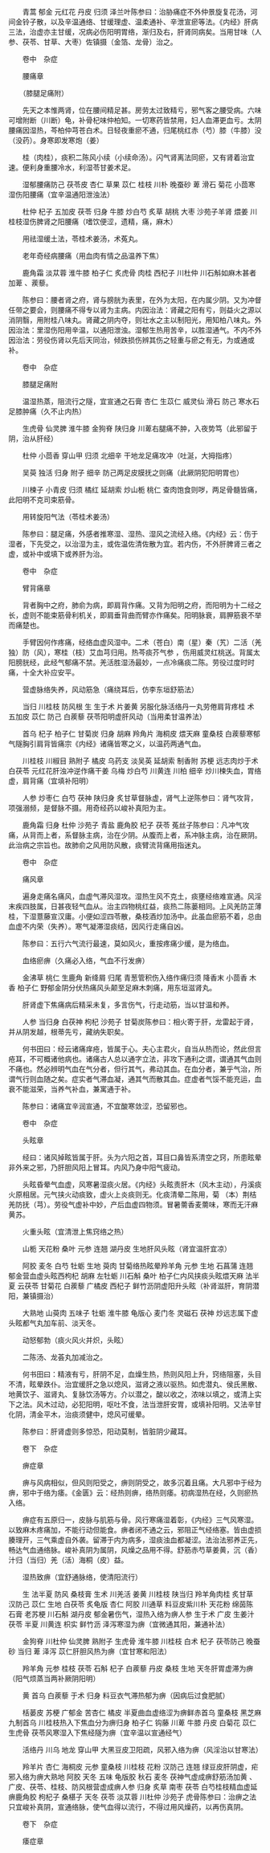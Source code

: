 <!-- { "loadSidebar": true } -->
　　青蒿 郁金 元红花 丹皮 归须 泽兰叶陈参曰：治胁痛症不外仲景旋复花汤，河间金铃子散，以及辛温通络、甘缓理虚、温柔通补、辛泄宣瘀等法。《内经》肝病三法，治虚亦主甘缓，况病必伤阳明胃络，渐归及右，肝肾同病矣。当用甘味（人参、茯苓、甘草、大枣）佐镇摄（金箔、龙骨）治之。

　　卷中　杂症

　　腰痛章

　　（膝腿足痛附）

　　先天之本惟两肾，位在腰间精足甚。房劳太过致精亏，邪气客之腰受病。六味可增附断（川断）龟，补骨杞味仲柏知。一切寒药皆禁用，妇人血滞更血亏。太阴腰痛因湿热，芩柏仲芎苍白术。日轻夜重瘀不通，归尾桃红赤（芍）膝（牛膝）没（没药）。身寒即发寒炮（姜）

　　桂（肉桂），痰积二陈风小续（小续命汤）。闪气肾离法同瘀，又有肾着治宜速。便利身重腰冷水，利湿苓甘姜术足。

　　湿郁腰痛防己 茯苓皮 杏仁 草果 苡仁 桂枝 川朴 晚蚕砂 萆 滑石 菊花 小茴寒湿伤阳腰痛（宜辛温通阳泄浊法）

　　杜仲 杞子 五加皮 茯苓 归身 牛膝 炒白芍 炙草 胡桃 大枣 沙苑子羊肾 煨姜 川桂枝湿伤脾肾之阳腰痛（嗜饮便涩，遗精，痛，麻木）

　　用祛湿缓土法，苓桂术姜汤，术菟丸。

　　老年奇经病腰痛（用血肉有情之品温养下焦）

　　鹿角霜 淡苁蓉 淮牛膝 柏子仁 炙虎骨 肉桂 西杞子 川杜仲 川石斛如麻木甚者加萆 、蒺藜。

　　陈参曰：腰者肾之府，肾与膀胱为表里，在外为太阳，在内属少阴。又为冲督任带之要会，则腰痛不得专以肾为主病。内因治法：肾藏之阳有亏，则益火之源以消阴翳，用附桂八味丸。肾藏之阴内夺，则壮水之主以制阳光，用知柏八味丸。外因治法：里湿伤阳用辛温，以通阳泄浊。湿郁生热用苦辛，以胜湿通气。不内不外因治法：劳役伤肾以先后天同治，倾跌损伤辨其伤之轻重与瘀之有无，为或通或补。

　　卷中　杂症

　　膝腿足痛附

　　温湿热蒸，阻流行之隧，宜宣通之石膏 杏仁 生苡仁 威灵仙 滑石 防己 寒水石足膝肿痛（久不止内热）

　　生虎骨 仙灵脾 淮牛膝 金狗脊 陕归身 川萆右腿痛不肿，入夜势笃（此邪留于阴，治从肝经）

　　杜仲 小茴香 穿山甲 归须 北细辛 干地龙足痛攻冲（吐涎，大拇指疼）

　　吴萸 独活 归身 附子 细辛 防己两足皮膜抚之则痛（此厥阴犯阳明胃也）

　　川楝子 小青皮 归须 橘红 延胡索 炒山栀 桃仁 查肉饱食则哕，两足骨髓皆痛，此阳明不克司束筋骨。

　　用转旋阳气法（苓桂术姜汤）

　　陈参曰：腿足痛，外感者推寒湿、湿热、湿风之流经入络。《内经》云：伤于湿者，下先受之，以治湿为主，或佐温佐清佐散为宜。若内伤，不外肝脾肾三者之虚，或补中或填下或养肝为治。

　　卷中　杂症

　　臂背痛章

　　背者胸中之府，肺俞为病，即肩背作痛。又背为阳明之府，而阳明为十二经之长，虚则不能束筋骨利机关，即肩垂背曲而臂亦作痛矣。阳明脉衰，肩胛筋衰不举而痛楚也。

　　手臂因何作疼痛，经络血虚风湿中。二术（苍白）南（星）秦（艽）二活（羌独）防（风），寒桂（枝）艾血芎归用。热芩痰芥气参 ，伤用威灵红桃送。背属太阳膀胱经，此经气郁痛不禁。羌活胜湿汤最妙，一点冷痛痰二陈。劳役过度时时痛，十全大补应安平。

　　营虚脉络失养，风动筋急（痛绕耳后，仿李东垣舒筋法）

　　当归 川桂枝 防风根 生 生于术 片姜黄 另服化脉活络丹一丸劳倦肩背疼桂 术 五加皮 苡仁 防己 白蒺藜 茯苓阳明虚肝风动（当用柔甘温养法）

　　首乌 杞子 柏子仁 甘菊炭 归身 胡麻 羚角片 海桐皮 煨天麻 童桑枝 白蒺藜寒郁气隧胸引肩背皆痛宗《内经》诸痛皆寒之义，以温药两通气血。

　　川桂枝 川椒目 熟附子 橘皮 乌药支 淡吴英 延胡索 制香附 苏梗 远志肉炒于术 白茯苓 元红花肝浊冲逆作痛干姜 乌梅 炒白芍 川黄连 川柏 细辛 炒川楝失血，胃络虚，肩背痛（宜填补阳明）

　　人参 炒枣仁 白芍 茯神 陕归身 炙甘草督脉虚，肾气上逆陈参曰：肾气攻背，项强溺频，是督脉不摄。用奇经药以峻补真阳为主。

　　鹿角霜 归身 杜仲 沙苑子 青盐 鹿角胶 杞子 茯苓 菟丝子陈参曰：凡冲气攻痛，从背而上者，系督脉主病，治在少阴。从腹而上者，系冲脉主病，治在厥阴。此治病之宗旨也。故肺俞之风用防风散，痰臂流背痛用指迷丸。

　　卷中　杂症

　　痛风章

　　遍身走痛名痛风，血虚气滞风湿攻。湿热生风不克土，痰壅经络难宣通。风淫末疾四肢属，日甚夜轻气血从。治主四物桃红益，痰热二陈蒌相同。上风羌防芷薄桂，下湿薏藤宣汉庸。小便如涩四苓散，桑枝酒炒加汤中。此虽血瘀筋不着，总由血虚不内荣（失养）。寒气凝滞湿痰结，因风行走痛自凶。

　　陈参曰：五行六气流行最速，莫如风火，重按疼痛少缓，是为络血。

　　血络瘀痹（久痛必入络，气血不行发痹）

　　金沸草 桃仁 生鹿角 新绛屑 归尾 青葱管积伤入络作痛归须 降香末 小茴香 木香 柏子仁 野郁金阴分伏热痛风头颠至足麻木刺痛，用东垣滋肾丸。

　　肝肾虚下焦痛病后精采未复，多言伤气，行走动筋，当以甘温和养。

　　人参 当归身 白茯神 枸杞 沙苑子 甘菊炭陈参曰：相火寄于肝，龙雷起于肾，并从阴发越，根蒂先亏，藏纳失职矣。

　　何书田曰：经云诸痛痒疮，皆属于心。夫心主君火，自当从热而论，然此但言疮耳，不可概诸他病也。诸痛古人总以通字立法，非攻下通利之谓，谓通其气血则不痛也。然必辨明气血在气分者，但行其气，弗动其血。在血分者，兼乎气治，所谓气行则血随之矣。症实者气滞血凝，通其气而散其血。症虚者气馁不能充运，血衰不能滋荣，当养气补血，兼寓通于补。

　　陈参曰：诸痛宜辛润宣通，不宜酸寒敛涩，恐留邪也。

　　卷中　杂症

　　头眩章

　　经曰：诸风掉眩皆属于肝。头为六阳之首，耳目口鼻皆系清空之窍，所患眩晕非外来之邪，乃肝胆风阳上冒耳。内风乃身中阳气疲动。

　　头眩昏晕气血虚，风寒暑湿痰火居。《内经》头眩责肝木（风木主动），丹溪痰火原相居。元气挟火动痰致，虚火上炎痰则无。化痰清晕二陈用，菊 （本）荆桔羌防抚（芎）。劳役气虚补中妙，产后血虚四物须。冒暑薷香麦薷味，寒而无汗麻黄苏。

　　火重头眩（宜清泄上焦窍络之热）

　　山栀 天花粉 桑叶 元参 连翘 湖丹皮 生地肝风头眩（肾宜温肝宜凉）

　　阿胶 麦冬 白芍 牡蛎 生地 萸肉 甘菊络热眩晕羚羊角 元参 生地 石菖蒲 连翘 郁金营血虚头眩西枸杞 胡麻 左牡蛎 川石斛 桑叶 柏子仁内风挟痰头眩煨天麻 法半夏 云茯苓 甘菊花 白蒺藜 广橘皮 西杞子 鲜竹沥阴虚阳升头眩（补肾滋肝，育阴潜阳，兼镇摄治）

　　大熟地 山萸肉 五味子 牡蛎 淮牛膝 龟版心 麦门冬 灵磁石 茯神 炒远志属下虚头眩都气丸加车前、淡天冬。

　　动怒郁勃（痰火风火并炽，头眩）

　　二陈汤、龙荟丸加减治之。

　　何书田曰：精液有亏，肝阴不足，血燥生热，热则风阳上升，窍络阻塞，头目不清，眩晕跌仆。治宜缓肝之急以熄风，滋肾之液以驱热。如虎潜丸、侯氏黑散、地黄饮子、滋肾丸、复脉饮汤等方。介以潜之，酸以收之，浓味以填之，或清上实下之法。风木过动，必犯阳明，呕吐不食，法当泄肝安胃，或填补阳明。又法辛甘化阴，清金平木，治痰须健中，熄风可缓晕。

　　陈参曰：肝肾虚则多惊恐，阳动莫制，皆脏阴少藏耳。

　　卷下　杂症

　　痹症章

　　痹与风病相似，但风则阳受之，痹则阴受之，故多沉着且痛。大凡邪中于经为痹，邪中于络为痿。《金匮》云：经热则痹，络热则痿。初病湿热在经，久则瘀热入络。

　　痹症有五原归一，皮脉与肌筋与骨。风行寒痛湿着彰，《内经》三气风寒湿。以致麻木疼痛加，不能行动但能食。痹者闭不通之云，邪阻正气经络塞。皆由虚损腠理开，三气乘虚自外袭。留滞于内为病多，湿痰浊血都凝涩。法治法邪养正先，畅达气血通络脉。峻补真阴为属阴，风燥之品用不得。舒筋赤芍草姜黄，沉（香）汁归（当归）羌（活）海桐（皮）益。

　　湿热致痹（宜舒通脉络，使清阳流行）

　　生 法半夏 防风 桑枝膏 生术 川羌活 姜黄 川桂枝 陕当归 羚羊角肉桂 炙甘草 汉防己 苡仁 生地 白茯苓 炙龟版 杏仁 阿胶 川通草 料豆皮紫川朴 天花粉 绵茵陈 石膏 老苏梗 川石斛 湖丹皮 郁金暑伤气，湿热入络为痹人参 生于术 广皮 生姜汁 茯苓 半夏 川黄连 枳实 鲜竹沥 泽泻寒湿为痹（宜微通其阳，兼通补法）

　　金狗脊 川杜仲 仙灵脾 熟附子 生虎骨 淮牛膝 川桂枝 白术 杞子 茯苓防己 晚蚕砂 当归 萆 泽泻 苡仁肝胆风热为痹（宜甘寒和阳法）

　　羚羊角 元参 桂枝 茯苓 石斛 杞子 白蒺藜 丹皮 桑枝 生地 天冬肝胃虚滞为痹（阳气烦蒸当两补厥阴阳明）

　　黄 首乌 白蒺藜 于术 归身 料豆衣气滞热郁为痹（因病后过食肥腻）

　　栝蒌皮 苏梗 广郁金 苦杏仁 橘皮 半夏曲血虚络涩为痹鲜赤首乌 童桑枝 黑芝麻 九制首乌 川桂枝热入下焦血分为痹归身 柏子仁 钩藤 川萆 牛膝 丹皮 白菊花 苡仁 生虎骨 茯苓风寒湿入下焦经隧为痹（宜辛温以宣通经气）

　　活络丹 川乌 地龙 穿山甲 大黑豆皮卫阳疏，风邪入络为痹（风淫治以甘寒法）

　　羚羊片 杏仁 海桐皮 元参 童桑枝 川桂枝 花粉 汉防己 连翘 绿豆皮肝阴虚，疟邪入络为痹大熟地 阿胶 天冬 五味 龟版胶 秋石 麦冬 茯神气虚成痹舒筋汤加黄 、广皮、茯苓、桂枝、防风根营虚成痹人参 归身 炙草 南枣 茯苓 白芍桂枝精血虚延痹鹿角胶 枸杞子 桑椹子 天冬 茯苓 淡苁蓉 川杜仲 沙苑子 虎骨陈参曰：治痹之法只宜峻补真阴，宣通络脉，使气血得以流行，不得过用风燥药，以再伤真阴。

　　卷下　杂症

　　痿症章

